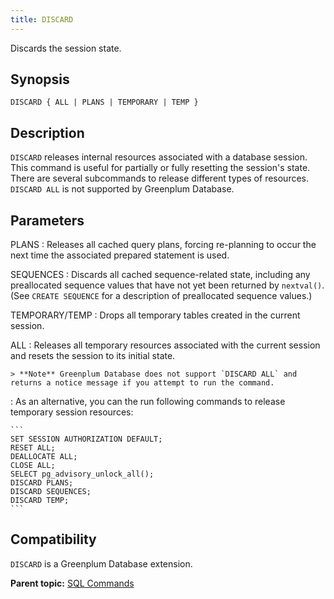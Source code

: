 ```yaml
---
title: DISCARD 
---
```


Discards the session state.

## <a id="section2"></a>Synopsis 

``` {#sql_command_synopsis}
DISCARD { ALL | PLANS | TEMPORARY | TEMP }
```

## <a id="section3"></a>Description 

`DISCARD` releases internal resources associated with a database session. This command is useful for partially or fully resetting the session's state. There are several subcommands to release different types of resources. `DISCARD ALL` is not supported by Greenplum Database.

## <a id="section4"></a>Parameters 

PLANS
:   Releases all cached query plans, forcing re-planning to occur the next time the associated prepared statement is used.

SEQUENCES
:   Discards all cached sequence-related state, including any preallocated sequence values that have not yet been returned by `nextval()`. \(See `CREATE SEQUENCE` for a description of preallocated sequence values.\)

TEMPORARY/TEMP
:   Drops all temporary tables created in the current session.

ALL
:   Releases all temporary resources associated with the current session and resets the session to its initial state.

    > **Note** Greenplum Database does not support `DISCARD ALL` and returns a notice message if you attempt to run the command.

:   As an alternative, you can the run following commands to release temporary session resources:

    ```
    SET SESSION AUTHORIZATION DEFAULT;
    RESET ALL;
    DEALLOCATE ALL;
    CLOSE ALL;
    SELECT pg_advisory_unlock_all();
    DISCARD PLANS;
    DISCARD SEQUENCES;
    DISCARD TEMP;
    ```

## <a id="section6"></a>Compatibility 

`DISCARD` is a Greenplum Database extension.

**Parent topic:** [SQL Commands](../sql_commands/sql_ref.html)

